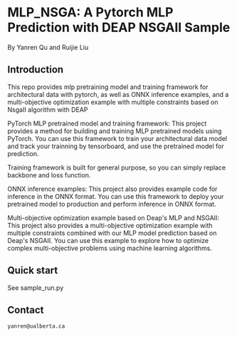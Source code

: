 # MLP_NSGA: A Pytorch MLP Prediction with DEAP NSGAII Sample
By Yanren Qu and Ruijie Liu

## Introduction

This repo provides mlp pretraining model and training framework 
for architectural data with pytorch, 
as well as ONNX inference examples,
and a multi-objective optimization example with multiple constraints 
based on NsgaII algorithm with DEAP


PyTorch MLP pretrained model and training framework: 
This project provides a method for building and training MLP pretrained models using PyTorch. 
You can use this framework to train your architectural data model and track your trainning by tensorboard,
and use the pretrained model for prediction.

Training framework is built for general purpose, so you can simply 
replace backbone and loss function. 


ONNX inference examples: This project also provides example code for inference in the ONNX format. 
You can use this framework to deploy your pretrained model to production and perform inference in ONNX format.

Multi-objective optimization example based on Deap's MLP and NSGAII: 
This project also provides a multi-objective optimization example  with multiple constraints 
combined with our MLP model prediction 
based on Deap's NSGAII. 
You can use this example to explore how to optimize complex multi-objective problems using machine learning algorithms.

## Quick start

See sample_run.py


## Contact
```markdown
yanren@ualberta.ca
```
